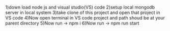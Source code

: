 1)down load node js and visual studio(VS) code
2)setup local mongodb server in local system
3)take clone of this project and open that project in VS code
4)Now open terminal in VS code project and path shoud be at your parent directory
5)Now run ->  npm i
6)Now run -> npm run start
